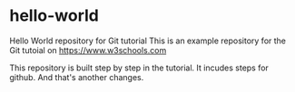 # hello-world
Hello World repository for Git tutorial
This is an example repository for the Git tutoial on https://www.w3schools.com

This repository is built step by step in the tutorial.
It incudes steps for github.
And that's another changes.
